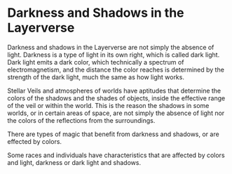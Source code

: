 # Darkness and Shadows in the Layerverse

Darkness and shadows in the Layerverse are not simply the absence of light. Darkness is a type of light in its own right, which is called dark light. Dark light emits a dark color, which technically a spectrum of electromagnetism, and the distance the color reaches is determined by the strength of the dark light, much the same as how light works.

Stellar Veils and atmospheres of worlds have aptitudes that determine the colors of the shadows and the shades of objects, inside the effective range of the veil or within the world. This is the reason the shadows in some worlds, or in certain areas of space, are not simply the absence of light nor the colors of the reflections from the surroundings.

There are types of magic that benefit from darkness and shadows, or are effected by colors.

Some races and individuals have characteristics that are affected by colors and light, darkness or dark light and shadows.